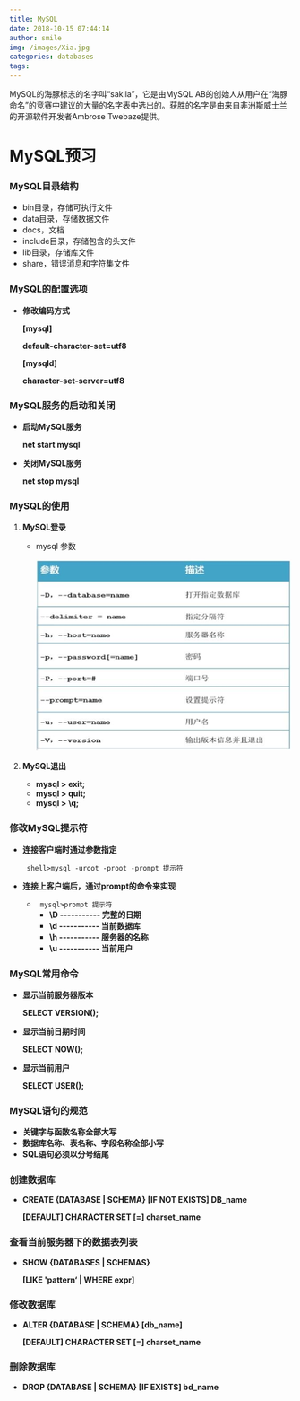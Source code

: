 ```yaml
---
title: MySQL
date: 2018-10-15 07:44:14
author: smile
img: /images/Xia.jpg
categories: databases
tags: 
---
```


MySQL的海豚标志的名字叫“sakila”，它是由MySQL AB的创始人从用户在“海豚命名”的竞赛中建议的大量的名字表中选出的。获胜的名字是由来自非洲斯威士兰的开源软件开发者Ambrose Twebaze提供。





# MySQL预习

### MySQL目录结构

- bin目录，存储可执行文件
- data目录，存储数据文件
- docs，文档
- include目录，存储包含的头文件
- lib目录，存储库文件
- share，错误消息和字符集文件

### MySQL的配置选项

- **修改编码方式**

  **[mysql]**

  **default-character-set=utf8**

  **[mysqld]**

  **character-set-server=utf8**

### MySQL服务的启动和关闭

- **启动MySQL服务**

  **net start mysql**

- **关闭MySQL服务**

  **net stop mysql**

### MySQL的使用

1. **MySQL登录**

   - mysql  参数

     ![MySQL1](MySQL预习\MySQL1.jpg)

2. **MySQL退出**

   - **mysql > exit;**
   - **mysql > quit;**
   - **mysql > \q;**

### 修改MySQL提示符

- **连接客户端时通过参数指定**

  ` shell>mysql -uroot -proot -prompt 提示符`	

- **连接上客户端后，通过prompt的命令来实现**

  - ` mysql>prompt 提示符`	
    - **\D ----------- 完整的日期**
    - **\d ----------- 当前数据库**
    - **\h ----------- 服务器的名称**
    - **\u ----------- 当前用户**

### MySQL常用命令

- **显示当前服务器版本**

  **SELECT  VERSION();**

- **显示当前日期时间**

  **SELECT  NOW();**

- **显示当前用户**

  **SELECT  USER();**

### MySQL语句的规范

- **关键字与函数名称全部大写**
- **数据库名称、表名称、字段名称全部小写**
- **SQL语句必须以分号结尾**

### 创建数据库

- **CREATE {DATABASE | SCHEMA} [IF NOT EXISTS] DB_name**

  **[DEFAULT] CHARACTER SET [=] charset_name**

### 查看当前服务器下的数据表列表

- **SHOW {DATABASES | SCHEMAS}**

  **[LIKE 'pattern‘ | WHERE expr]**

### 修改数据库

- **ALTER {DATABASE | SCHEMA} [db_name]**

  **[DEFAULT] CHARACTER SET [=] charset_name**

### 删除数据库

- **DROP {DATABASE | SCHEMA} [IF EXISTS] bd_name**